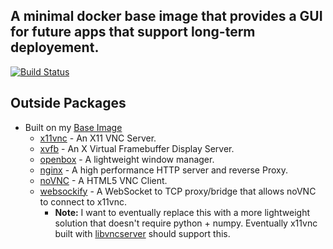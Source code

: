 ## A minimal docker base image that provides a GUI for future apps that support long-term deployement.

 [![Build Status](https://travis-ci.com/chris102994/docker-base-image-gui.svg?branch=master)](https://travis-ci.com/chris102994/docker-base-image-gui)


## Outside Packages
* Built on my [Base Image](https://github.com/chris102994/docker-base-image)
  * [x11vnc](http://www.karlrunge.com/x11vnc/) - An X11 VNC Server.
  * [xvfb](https://www.x.org/releases/X11R7.6/doc/man/man1/Xvfb.1.xhtml) - An X Virtual Framebuffer Display Server.
  * [openbox](http://openbox.org/wiki/Main_Page) - A lightweight window manager.
  * [nginx](https://www.nginx.com/) - A high performance HTTP server and reverse Proxy.
  * [noVNC](https://github.com/novnc/noVNC) - A HTML5 VNC Client.
  * [websockify](https://github.com/novnc/websockify) - A WebSocket to TCP proxy/bridge that allows noVNC to connect to x11vnc.
    * **Note:** I want to eventually replace this with a more lightweight solution that doesn't require python + numpy. Eventually x11vnc built with [libvncserver](https://libvnc.github.io/) should support this. 

